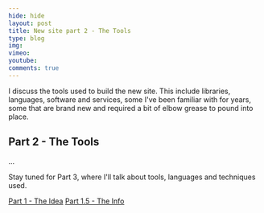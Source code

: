 ```yaml
---
hide: hide
layout: post
title: New site part 2 - The Tools
type: blog
img: 
vimeo: 
youtube:  
comments: true
---
```


I discuss the tools used to build the new site. This include libraries, languages, software and services, some I've been familiar with for years, some that are brand new and required a bit of elbow grease to pound into place.

## Part 2 - The Tools

...

Stay tuned for Part 3, where I'll talk about tools, languages and techniques used.

[Part 1 - The Idea](http://sconzen.github.io/2014/03/19/part1.html) 
[Part 1.5 - The Info](http://sconzen.github.io/2014/03/19/part1.5.html) 